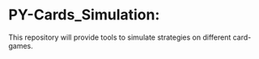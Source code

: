 # PY-Cards_Simulation:

This repository will provide tools to simulate strategies on different card-games.

